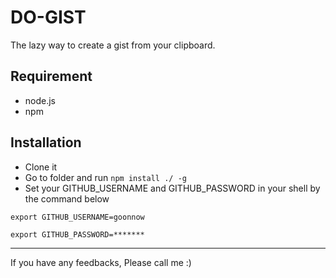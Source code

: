 # DO-GIST
The lazy way to create a gist from your clipboard.

## Requirement
- node.js
- npm

## Installation
- Clone it
- Go to folder and run `npm install ./ -g`
- Set your GITHUB_USERNAME and GITHUB_PASSWORD in your shell by the
command below
 
```
export GITHUB_USERNAME=goonnow

export GITHUB_PASSWORD=*******

```

---
If you have any feedbacks, Please call me :)

